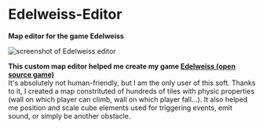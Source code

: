 # Edelweiss-Editor
**Map editor for the game Edelweiss**

![screenshot of Edelweiss editor](https://edelweiss-game.s3.eu-west-3.amazonaws.com/assets/editor.jpg)

**This custom map editor helped me create my game [Edelweiss (open source game)](https://github.com/felixmariotto/Edelweiss)**    
It's absolutely not human-friendly, but I am the only user of this soft. Thanks to it, I created a map constrituted of hundreds of tiles with physic properties (wall on which player can climb, wall on which player fall...). It also helped me position and scale cube elements used for triggering events, emit sound, or simply be another obstacle.
